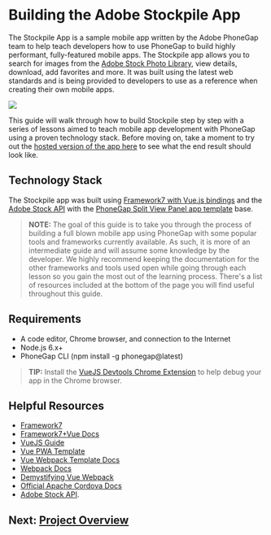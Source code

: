 # Building the Adobe Stockpile App

The Stockpile App is a sample mobile app written by the Adobe PhoneGap team to help teach developers how to use PhoneGap to build highly performant, fully-featured mobile apps. The Stockpile app allows you to search for images from the [Adobe Stock Photo Library](https://stock.adobe.com/), view details, download, add favorites and more. It was built using the latest web standards and is being provided to developers to use as a reference when creating their own mobile apps.

![](./images/vids/stockpile-run2.gif)

This guide will walk through how to build Stockpile step by step with a series of lessons aimed to teach mobile app development with PhoneGap using a proven technology stack. Before moving on, take a moment to try out the [hosted version of the app here](https://phonegap-stockpile-app.firebaseapp.com/) to see what the end result should look like.

## Technology Stack

The Stockpile app was built using [Framework7 with Vue.js bindings](http://framework7.io/vue/) and the [Adobe Stock API](https://www.adobe.io/apis/creativecloud/stock/) with the [PhoneGap Split View Panel app template](https://github.com/phonegap/phonegap-template-vue-f7-split-panel) base.

> **NOTE:** The goal of this guide is to take you through the process of building a full blown mobile app using PhoneGap with some popular tools and frameworks currently available. As such, it is more of an intermediate guide and will assume some knowledge by the developer. We highly recommend keeping the documentation for the other frameworks and tools used open while going through each lesson so you gain the most out of the learning process. There's a list of resources included at the bottom of the page you will find useful throughout this guide.

## Requirements

  - A code editor, Chrome browser, and connection to the Internet
  - Node.js 6.x+
  - PhoneGap CLI (npm install -g phonegap@latest)

> **TIP:** Install the [VueJS Devtools Chrome Extension](https://chrome.google.com/webstore/detail/vuejs-devtools/nhdogjmejiglipccpnnnanhbledajbpd) to help debug your app in the Chrome browser.

## Helpful Resources

- [Framework7](https://framework7.io/)
- [Framework7+Vue Docs](https://framework7.io/vue/)
- [VueJS Guide](https://vuejs.org/v2/guide/)
- [Vue PWA Template](https://github.com/vuejs-templates/pwa)
- [Vue Webpack Template Docs](https://github.com/vuejs-templates/webpack/tree/develop/docs)
- [Webpack Docs](https://webpack.github.io/docs/)
- [Demystifying Vue Webpack](https://alligator.io/vuejs/demistifying-vue-webpack/)
- [Official Apache Cordova Docs](http://cordova.apache.org/docs)
- [Adobe Stock API](https://www.adobe.io/apis/creativecloud/stock/docs/api/search.html).

## Next: [Project Overview](./00-project-overview.html.md)
